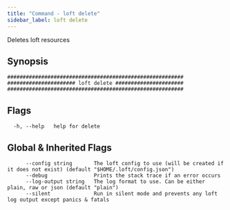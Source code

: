 ```yaml
---
title: "Command - loft delete"
sidebar_label: loft delete
---
```



Deletes loft resources

## Synopsis

```
#########################################################
###################### loft delete ######################
#########################################################
```


## Flags

```
  -h, --help   help for delete
```


## Global & Inherited Flags

```
      --config string       The loft config to use (will be created if it does not exist) (default "$HOME/.loft/config.json")
      --debug               Prints the stack trace if an error occurs
      --log-output string   The log format to use. Can be either plain, raw or json (default "plain")
      --silent              Run in silent mode and prevents any loft log output except panics & fatals
```

